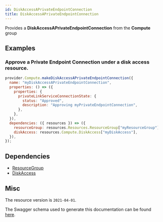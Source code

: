 ```yaml
---
id: DiskAccessAPrivateEndpointConnection
title: DiskAccessAPrivateEndpointConnection
---
```

Provides a **DiskAccessAPrivateEndpointConnection** from the **Compute** group
## Examples
### Approve a Private Endpoint Connection under a disk access resource.
```js
provider.Compute.makeDiskAccessAPrivateEndpointConnection({
  name: "myDiskAccessAPrivateEndpointConnection",
  properties: () => ({
    properties: {
      privateLinkServiceConnectionState: {
        status: "Approved",
        description: "Approving myPrivateEndpointConnection",
      },
    },
  }),
  dependencies: ({ resources }) => ({
    resourceGroup: resources.Resources.ResourceGroup["myResourceGroup"],
    diskAccess: resources.Compute.DiskAccess["myDiskAccess"],
  }),
});

```
## Dependencies
- [ResourceGroup](../Resources/ResourceGroup.md)
- [DiskAccess](../Compute/DiskAccess.md)
## Misc
The resource version is `2021-04-01`.

The Swagger schema used to generate this documentation can be found [here](https://github.com/Azure/azure-rest-api-specs/tree/main/specification/compute/resource-manager/Microsoft.Compute/stable/2021-04-01/disk.json).
